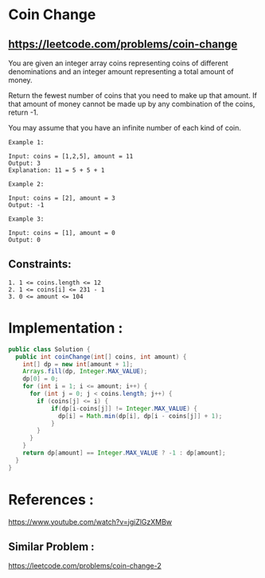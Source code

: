 # Coin Change
## https://leetcode.com/problems/coin-change

You are given an integer array coins representing coins of different denominations and an integer amount representing a total amount of money.

Return the fewest number of coins that you need to make up that amount. If that amount of money cannot be made up by any combination of the coins, return -1.

You may assume that you have an infinite number of each kind of coin.

``` 
Example 1:

Input: coins = [1,2,5], amount = 11
Output: 3
Explanation: 11 = 5 + 5 + 1

Example 2:

Input: coins = [2], amount = 3
Output: -1

Example 3:

Input: coins = [1], amount = 0
Output: 0
``` 

## Constraints:
```
1. 1 <= coins.length <= 12
2. 1 <= coins[i] <= 231 - 1
3. 0 <= amount <= 104
```

# Implementation :
```java
public class Solution {
  public int coinChange(int[] coins, int amount) {
    int[] dp = new int[amount + 1];
    Arrays.fill(dp, Integer.MAX_VALUE);
    dp[0] = 0;
    for (int i = 1; i <= amount; i++) {
      for (int j = 0; j < coins.length; j++) {
        if (coins[j] <= i) {
            if(dp[i-coins[j]] != Integer.MAX_VALUE) {
              dp[i] = Math.min(dp[i], dp[i - coins[j]] + 1);   
            }
        }
      }
    }
    return dp[amount] == Integer.MAX_VALUE ? -1 : dp[amount];
  }
}
```

# References :
https://www.youtube.com/watch?v=jgiZlGzXMBw

## Similar Problem :
https://leetcode.com/problems/coin-change-2
